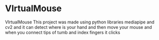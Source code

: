# VIrtualMouse
VIrtualMouse
This project was made using python libraries mediapipe and cv2 and it can detect where is your hand and then move your mouse and when you connect tips of tumb and index fingers it clicks
